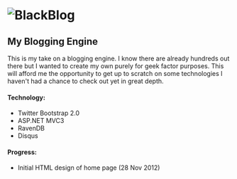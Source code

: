# ![BlackBlog](https://raw.github.com/kestrelblackmore/blackblog/master/html/assets/img/blackblog_logo.png)

## My Blogging Engine

This is my take on a blogging engine. I know there are already hundreds out there but I wanted to create my own purely for geek factor purposes. This will afford me the opportunity to get up to scratch on some technologies I haven't had a chance to check out yet in great depth.

#### Technology:

- Twitter Bootstrap 2.0
- ASP.NET MVC3
- RavenDB
- Disqus

#### Progress:

- Initial HTML design of home page (28 Nov 2012)